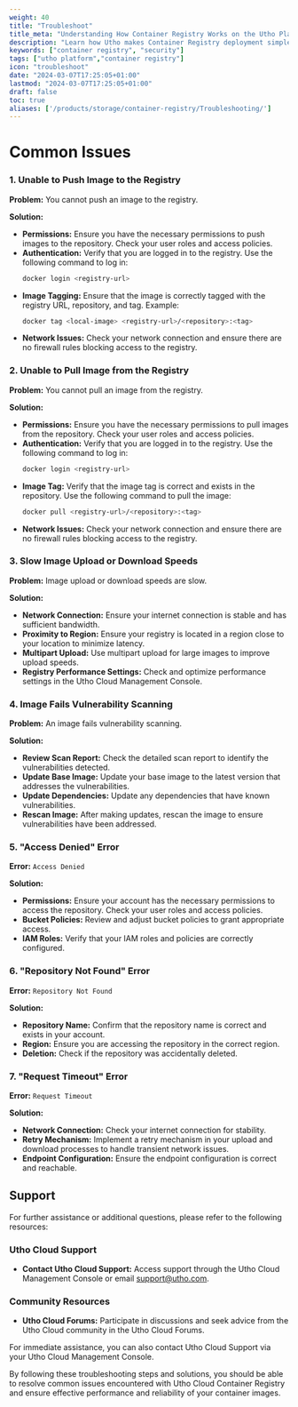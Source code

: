 ```yaml
---
weight: 40
title: "Troubleshoot"
title_meta: "Understanding How Container Registry Works on the Utho Platform"
description: "Learn how Utho makes Container Registry deployment simple and easy so you easily anticipate your cloud infrastructure security"
keywords: ["container registry", "security"]
tags: ["utho platform","container registry"]
icon: "troubleshoot"
date: "2024-03-07T17:25:05+01:00"
lastmod: "2024-03-07T17:25:05+01:00"
draft: false
toc: true
aliases: ['/products/storage/container-registry/Troubleshooting/']
---
```


<!-- # Troubleshooting Guide for Utho Cloud Container Registry -->

# Common Issues

### 1. Unable to Push Image to the Registry
**Problem:** You cannot push an image to the registry.

**Solution:**
- **Permissions:** Ensure you have the necessary permissions to push images to the repository. Check your user roles and access policies.
- **Authentication:** Verify that you are logged in to the registry. Use the following command to log in:
    ```sh
    docker login <registry-url>
    ```
- **Image Tagging:** Ensure that the image is correctly tagged with the registry URL, repository, and tag. Example:
    ```sh
    docker tag <local-image> <registry-url>/<repository>:<tag>
    ```
- **Network Issues:** Check your network connection and ensure there are no firewall rules blocking access to the registry.

### 2. Unable to Pull Image from the Registry
**Problem:** You cannot pull an image from the registry.

**Solution:**
- **Permissions:** Ensure you have the necessary permissions to pull images from the repository. Check your user roles and access policies.
- **Authentication:** Verify that you are logged in to the registry. Use the following command to log in:
    ```sh
    docker login <registry-url>
    ```
- **Image Tag:** Verify that the image tag is correct and exists in the repository. Use the following command to pull the image:
    ```sh
    docker pull <registry-url>/<repository>:<tag>
    ```
- **Network Issues:** Check your network connection and ensure there are no firewall rules blocking access to the registry.

### 3. Slow Image Upload or Download Speeds
**Problem:** Image upload or download speeds are slow.

**Solution:**
- **Network Connection:** Ensure your internet connection is stable and has sufficient bandwidth.
- **Proximity to Region:** Ensure your registry is located in a region close to your location to minimize latency.
- **Multipart Upload:** Use multipart upload for large images to improve upload speeds.
- **Registry Performance Settings:** Check and optimize performance settings in the Utho Cloud Management Console.

### 4. Image Fails Vulnerability Scanning
**Problem:** An image fails vulnerability scanning.

**Solution:**
- **Review Scan Report:** Check the detailed scan report to identify the vulnerabilities detected.
- **Update Base Image:** Update your base image to the latest version that addresses the vulnerabilities.
- **Update Dependencies:** Update any dependencies that have known vulnerabilities.
- **Rescan Image:** After making updates, rescan the image to ensure vulnerabilities have been addressed.

### 5. "Access Denied" Error
**Error:** `Access Denied`

**Solution:**
- **Permissions:** Ensure your account has the necessary permissions to access the repository. Check your user roles and access policies.
- **Bucket Policies:** Review and adjust bucket policies to grant appropriate access.
- **IAM Roles:** Verify that your IAM roles and policies are correctly configured.

### 6. "Repository Not Found" Error
**Error:** `Repository Not Found`

**Solution:**
- **Repository Name:** Confirm that the repository name is correct and exists in your account.
- **Region:** Ensure you are accessing the repository in the correct region.
- **Deletion:** Check if the repository was accidentally deleted.

### 7. "Request Timeout" Error
**Error:** `Request Timeout`

**Solution:**
- **Network Connection:** Check your internet connection for stability.
- **Retry Mechanism:** Implement a retry mechanism in your upload and download processes to handle transient network issues.
- **Endpoint Configuration:** Ensure the endpoint configuration is correct and reachable.

## Support

For further assistance or additional questions, please refer to the following resources:

<!-- ### Utho Cloud Documentation
- **Container Registry Documentation:** [Utho Cloud Container Registry Documentation](#) *(Replace with actual link)* -->

### Utho Cloud Support
- **Contact Utho Cloud Support:** Access support through the Utho Cloud Management Console or email support@utho.com.

### Community Resources
- **Utho Cloud Forums:** Participate in discussions and seek advice from the Utho Cloud community in the Utho Cloud Forums.

For immediate assistance, you can also contact Utho Cloud Support via your Utho Cloud Management Console.

By following these troubleshooting steps and solutions, you should be able to resolve common issues encountered with Utho Cloud Container Registry and ensure effective performance and reliability of your container images.
